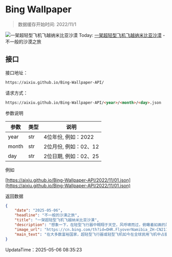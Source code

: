 # Bing Wallpaper

> 数据缓存开始时间: 2022/11/1

![一架超轻型飞机飞越纳米比亚沙漠](https://cn.bing.com/th?id=OHR.FlyoverNamibia_ZH-CN2114171516_1920x1080.webp)
Today: [一架超轻型飞机飞越纳米比亚沙漠](https://cn.bing.com/th?id=OHR.FlyoverNamibia_ZH-CN2114171516_1920x1080.webp) - 不一般的沙漠之旅

## 接口

接口地址：

```html
https://aixiu.github.io/Bing-Wallpaper-API/
```

请求方式：

```html
https://aixiu.github.io/Bing-Wallpaper-API/<year>/<month>/<day>.json
```

参数说明

| 参数 | 类型 | 说明 |
| - | - | - |
| year | str | 4位年份, 例如：2022 |
| month | str | 2位月份, 例如：02、12 |
| day | str | 2位日期, 例如：02、25 |

例如

[https://aixiu.github.io/Bing-Wallpaper-API/2022/11/01.json](https://aixiu.github.io/Bing-Wallpaper-API/2022/11/01.json)

返回数据

```json
{
    "date": "2025-05-06",
    "headline": "不一般的沙漠之旅",
    "title": "一架超轻型飞机飞越纳米比亚沙漠",
    "description": "想象一下，在轻型飞行器中翱翔于天空，风呼啸而过，俯瞰着如画的风景。下方是世界上最古老的沙漠：纳米布沙漠，在5500万年的风力作用下形成并不断演变。这就是纳米比亚，一片由高耸沙丘、干涸河床和流沙构成的超现实梦幻般的景观。",
    "image_url": "https://cn.bing.com/th?id=OHR.FlyoverNamibia_ZH-CN2114171516_1920x1080.webp",
    "main_text": "在大多数富裕国家，超轻型飞行器或轻型飞机如今在全球民用飞机中占据了相当大的比例。"
}
```

UpdataTime：2025-05-06 08:35:23
